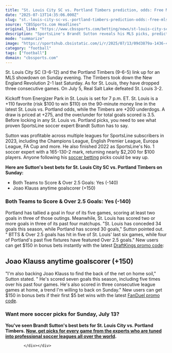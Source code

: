 ```yaml
---
title: "St. Louis City SC vs. Portland Timbers prediction, odds: Free MLS picks, bets from soccer expert for July 13"
date: "2025-07-13T14:35:06.000Z"
slug: "st.-louis-city-sc-vs.-portland-timbers-prediction-odds:-free-mls-picks-bets-from-soccer-expert-for-july-13"
source: "CBSSports.com Headlines"
original_link: "https://www.cbssports.com/betting/news/st-louis-city-sc-vs-portland-timbers-prediction-odds-free-mls-picks-bets-from-soccer-expert-for-july-13/"
description: "SportsLine's Brandt Sutton reveals his MLS picks, predictions for St. Louis City SC vs. Portland Timbers on Sunday"
mode: "summarize"
image: "https://sportshub.cbsistatic.com/i/r/2025/07/13/09d3879a-1436-4961-b68c-542108239609/thumbnail/1200x675/4b5f948af4fd880ec03bba921a436c58/joao-klauss-imagn.jpg"
category: "football"
tags: ["football"]
domain: "cbssports.com"
---
```

<div id="readability-page-1" class="page"><div>
        
        
        
                
        
<p>St. Louis City SC (3-6-12) and the Portland Timbers (9-6-5) link up for an MLS showdown on Sunday evening. The Timbers took down the New England Revolution 2-1 last Saturday. As for St. Louis, they have dropped three consecutive games. On July 5, Real Salt Lake defeated St. Louis 3-2.&nbsp;</p><p>Kickoff from Energizer Park in St. Louis is set for 7 p.m. ET. St. Louis is a +110 favorite (risk $100 to win $110) on the 90-minute money line in the latest St. Louis vs. Portland odds, while the Timbers are +200 underdogs. A draw is priced at +275, and the over/under for total goals scored is 3.5. Before locking in any St. Louis vs. Portland picks, you need to see what proven SportsLine soccer expert Brandt Sutton has to say.</p><p>Sutton was profitable across multiple leagues for SportsLine subscribers in 2023, including the Champions League, English Premier League, Europa League, FA Cup and more. He also finished 2022 as SportsLine's No. 1 soccer expert with a 165-130-2 mark, returning nearly $2,200 for $100 players. Anyone following his <span><a href="https://www.cbssports.com/betting/news/soccer/" target="_blank">soccer betting</a></span> picks could be way up.&nbsp;</p><p><strong>Here are Sutton's best bets for St. Louis City SC vs. Portland Timbers on Sunday:</strong></p><ul><li>Both Teams to Score &amp; Over 2.5 Goals: Yes (-140)</li><li>Joao Klauss anytime goalscorer (+150)</li></ul><h3>Both Teams to Score &amp; Over 2.5 Goals: Yes (-140)&nbsp;</h3><p>Portland has tallied a goal in four of its five games, scoring at least two goals in three of those outings. Meanwhile, St. Louis has scored two or more goals in three of its past four matchups. "St. Louis has conceded 34 goals this season, while Portland has scored 30 goals," Sutton pointed out. " BTTS &amp; Over 2.5 goals has hit in five of St. Louis' last six games, while four of Portland's past five fixtures have featured Over 2.5 goals." New users can get $150 in bonus bets instantly with the latest <span><a href="https://www.cbssports.com/betting/news/draftkings-promo-code/" target="_blank">DraftKings promo code</a></span>:</p><h2>Joao Klauss anytime goalscorer (+150)</h2><p>"I'm also backing Joao Klauss to find the back of the net on home soil," Sutton stated. " He's scored seven goals this season, including five times over his past four games. He's also scored in three consecutive league games at home, a trend I'm willing to back on Sunday." New users can get $150 in bonus bets if their first $5 bet wins with the latest&nbsp;<span><a href="https://www.cbssports.com/betting/news/fanduel-promo-code/" target="_blank">FanDuel promo code</a></span>.</p><h3>Want more soccer picks for Sunday, July 13?</h3><p><strong>You've seen Brandt Sutton's best bets for St. Louis City vs. Portland Timbers.&nbsp;<a href="https://www.sportsline.com/soccer/articles/#ttag=07132025_agg_cbssports_picks_soccer_mls_Sutton_CITYTimbersMLSFree" target="_blank">Now, get picks for every game from the experts who are tuned into professional soccer leagues all over the world</a>.&nbsp;</strong></p>


        
            </div></div>